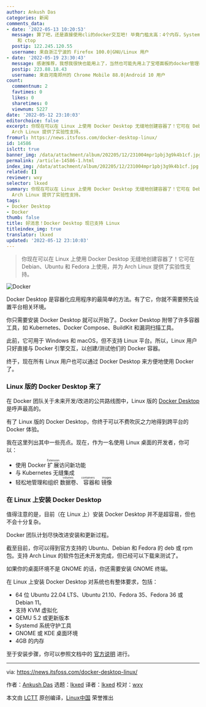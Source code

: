 ```yaml
---
author: Ankush Das
categories: 新闻
comments_data:
- date: '2022-05-13 10:20:53'
  message: 算了吧，还是直接使用cli的docker交互吧! 毕竟门槛太高：4个内存，Systemd,gnome kde qemu.推荐两个小工具：lazydocker
    和 ctop
  postip: 122.245.120.55
  username: 来自浙江宁波的 Firefox 100.0|GNU/Linux 用户
- date: '2022-05-19 23:30:43'
  message: 感谢推荐，我想我很快也能用上了，当然也可能先用上了宝塔面板的docker管理器 。
  postip: 223.88.18.43
  username: 来自河南郑州的 Chrome Mobile 88.0|Android 10 用户
count:
  commentnum: 2
  favtimes: 0
  likes: 0
  sharetimes: 0
  viewnum: 5227
date: '2022-05-12 23:10:03'
editorchoice: false
excerpt: 你现在可以在 Linux 上使用 Docker Desktop 无缝地创建容器了！它可在 Debian、Ubuntu 和 Fedora 上使用，并为
  Arch Linux 提供了实验性支持。
fromurl: https://news.itsfoss.com/docker-desktop-linux/
id: 14586
islctt: true
banner_img: /data/attachment/album/202205/12/231004mpr1pbj3g9k4b1cf.jpg
permalink: /article-14586-1.html
index_img: /data/attachment/album/202205/12/231004mpr1pbj3g9k4b1cf.jpg.thumb.jpg
related: []
reviewer: wxy
selector: lkxed
summary: 你现在可以在 Linux 上使用 Docker Desktop 无缝地创建容器了！它可在 Debian、Ubuntu 和 Fedora 上使用，并为
  Arch Linux 提供了实验性支持。
tags:
- Docker Desktop
- Docker
thumb: false
title: 好消息！Docker Desktop 现已支持 Linux
titleindex_img: true
translator: lkxed
updated: '2022-05-12 23:10:03'
---
```



> 
> 你现在可以在 Linux 上使用 Docker Desktop 无缝地创建容器了！它可在 Debian、Ubuntu 和 Fedora 上使用，并为 Arch Linux 提供了实验性支持。
> 
> 
> 


![Docker](/data/attachment/album/202205/12/231004mpr1pbj3g9k4b1cf.jpg)


Docker Desktop 是容器化应用程序的最简单的方法。有了它，你就不需要预先设置平台相关环境。


你只需要安装 Docker Desktop 就可以开始了。Docker Desktop 附带了许多容器工具，如 Kubernetes、Docker Compose、BuildKit 和漏洞扫描工具。


此前，它可用于 Windows 和 macOS，但不支持 Linux 平台。所以，Linux 用户只好直接与 Docker 引擎交互，以创建/测试他们的 Docker 容器。


终于，现在所有 Linux 用户也可以通过 Docker Desktop 来方便地使用 Docker 了。


### Linux 版的 Docker Desktop 来了


在 Docker 团队关于未来开发/改进的公共路线图中，Linux 版的 [Docker Desktop](https://www.docker.com/products/docker-desktop/) 是呼声最高的。


有了 Linux 版的 Docker Desktop，你终于可以不费吹灰之力地得到跨平台的 Docker 体验。


我在这里列出其中一些亮点。现在，作为一名使用 Linux 桌面的开发者，你可以：


* 使用 Docker <ruby> 扩展 <rt>  Extension </rt></ruby> 访问新功能
* 与 Kubernetes 无缝集成
* 轻松地管理和组织 <ruby> 数据卷 <rt>  volumes </rt></ruby>、<ruby> 容器 <rt>  containers </rt></ruby> 和 <ruby> 镜像 <rt>  images </rt></ruby>


### 在 Linux 上安装 Docker Desktop


值得注意的是，目前（在 Linux 上）安装 Docker Desktop 并不是超容易，但也不会十分复杂。


Docker 团队计划尽快改进安装和更新过程。


截至目前，你可以得到官方支持的 Ubuntu、Debian 和 Fedora 的 deb 或 rpm 包。支持 Arch Linux 的软件包还未开发完成，但已经可以下载来测试了。


如果你的桌面环境不是 GNOME 的话，你还需要安装 GNOME 终端。


在 Linux 上安装 Docker Desktop 对系统也有整体要求，包括：


* 64 位 Ubuntu 22.04 LTS、Ubuntu 21.10、Fedora 35、Fedora 36 或 Debian 11。
* 支持 KVM 虚拟化
* QEMU 5.2 或更新版本
* Systemd 系统守护工具
* GNOME 或 KDE 桌面环境
* 4GB 的内存


至于安装步骤，你可以参照文档中的 [官方说明](https://docs.docker.com/desktop/linux/install/) 进行。




---


via: <https://news.itsfoss.com/docker-desktop-linux/>


作者：[Ankush Das](https://news.itsfoss.com/author/ankush/) 选题：[lkxed](https://github.com/lkxed) 译者：[lkxed](https://github.com/lkxed) 校对：[wxy](https://github.com/wxy)


本文由 [LCTT](https://github.com/LCTT/TranslateProject) 原创编译，[Linux中国](https://linux.cn/) 荣誉推出